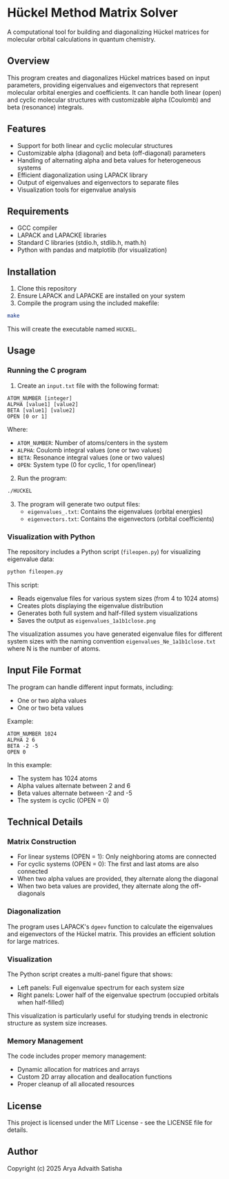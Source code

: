 # Hückel Method Matrix Solver

A computational tool for building and diagonalizing Hückel matrices for molecular orbital calculations in quantum chemistry.

## Overview

This program creates and diagonalizes Hückel matrices based on input parameters, providing eigenvalues and eigenvectors that represent molecular orbital energies and coefficients. It can handle both linear (open) and cyclic molecular structures with customizable alpha (Coulomb) and beta (resonance) integrals.

## Features

- Support for both linear and cyclic molecular structures
- Customizable alpha (diagonal) and beta (off-diagonal) parameters
- Handling of alternating alpha and beta values for heterogeneous systems
- Efficient diagonalization using LAPACK library
- Output of eigenvalues and eigenvectors to separate files
- Visualization tools for eigenvalue analysis

## Requirements

- GCC compiler
- LAPACK and LAPACKE libraries
- Standard C libraries (stdio.h, stdlib.h, math.h)
- Python with pandas and matplotlib (for visualization)

## Installation

1. Clone this repository
2. Ensure LAPACK and LAPACKE are installed on your system
3. Compile the program using the included makefile:

```bash
make
```

This will create the executable named `HUCKEL`.

## Usage

### Running the C program

1. Create an `input.txt` file with the following format:

```
ATOM_NUMBER [integer]
ALPHA [value1] [value2]
BETA [value1] [value2]
OPEN [0 or 1]
```

Where:
- `ATOM_NUMBER`: Number of atoms/centers in the system
- `ALPHA`: Coulomb integral values (one or two values)
- `BETA`: Resonance integral values (one or two values)
- `OPEN`: System type (0 for cyclic, 1 for open/linear)

2. Run the program:

```bash
./HUCKEL
```

3. The program will generate two output files:
   - `eigenvalues_.txt`: Contains the eigenvalues (orbital energies)
   - `eigenvectors.txt`: Contains the eigenvectors (orbital coefficients)

### Visualization with Python

The repository includes a Python script (`fileopen.py`) for visualizing eigenvalue data:

```bash
python fileopen.py
```

This script:
- Reads eigenvalue files for various system sizes (from 4 to 1024 atoms)
- Creates plots displaying the eigenvalue distribution
- Generates both full system and half-filled system visualizations
- Saves the output as `eigenvalues_1a1b1close.png`

The visualization assumes you have generated eigenvalue files for different system sizes with the naming convention `eigenvalues_Ne_1a1b1close.txt` where N is the number of atoms.

## Input File Format

The program can handle different input formats, including:
- One or two alpha values
- One or two beta values

Example:
```
ATOM_NUMBER 1024
ALPHA 2 6
BETA -2 -5
OPEN 0
```

In this example:
- The system has 1024 atoms
- Alpha values alternate between 2 and 6
- Beta values alternate between -2 and -5
- The system is cyclic (OPEN = 0)

## Technical Details

### Matrix Construction

- For linear systems (OPEN = 1): Only neighboring atoms are connected
- For cyclic systems (OPEN = 0): The first and last atoms are also connected
- When two alpha values are provided, they alternate along the diagonal
- When two beta values are provided, they alternate along the off-diagonals

### Diagonalization

The program uses LAPACK's `dgeev` function to calculate the eigenvalues and eigenvectors of the Hückel matrix. This provides an efficient solution for large matrices.

### Visualization

The Python script creates a multi-panel figure that shows:
- Left panels: Full eigenvalue spectrum for each system size
- Right panels: Lower half of the eigenvalue spectrum (occupied orbitals when half-filled)

This visualization is particularly useful for studying trends in electronic structure as system size increases.

### Memory Management

The code includes proper memory management:
- Dynamic allocation for matrices and arrays
- Custom 2D array allocation and deallocation functions
- Proper cleanup of all allocated resources

## License

This project is licensed under the MIT License - see the LICENSE file for details.

## Author

Copyright (c) 2025 Arya Advaith Satisha
